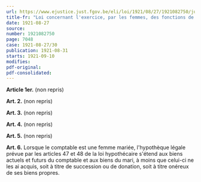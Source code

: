 ```yaml
---
url: https://www.ejustice.just.fgov.be/eli/loi/1921/08/27/1921082750/justel
title-fr: "Loi concernant l'exercice, par les femmes, des fonctions de bourgmestre, d'échevin, de secrétaire ou de receveur communal."
date: 1921-08-27
source:
number: 1921082750
page: 7048
case: 1921-08-27/30
publication: 1921-08-31
starts: 1921-09-10
modifies:
pdf-original:
pdf-consolidated:
---
```


**Article 1er.** (non repris)

**Art. 2.** (non repris)

**Art. 3.** (non repris)

**Art. 4.** (non repris)

**Art. 5.** (non repris)

**Art. 6.** Lorsque le comptable est une femme mariée, l'hypothèque légale prévue par les articles 47 et 48 de la loi hypothécaire s'étend aux biens actuels et futurs du comptable et aux biens du mari, à moins que celui-ci ne les ai acquis, soit à titre de succession ou de donation, soit à titre onéreux de ses biens propres.
